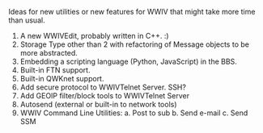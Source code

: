Ideas for new utilities or new features for WWIV that might take more time than usual.

1. A new WWIVEdit, probably written in C++. :)
2. Storage Type other than 2 with refactoring of Message objects to be more abstracted.
3. Embedding a scripting language (Python, JavaScript) in the BBS.
4. Built-in FTN support.
5. Built-in QWKnet support.
6. Add secure protocol to WWIVTelnet Server. SSH?
7. Add GEOIP filter/block tools to WWIVTelnet Server
8. Autosend (external or built-in to network tools)
9. WWIV Command Line Utilities:
 a. Post to sub 
 b. Send e-mail
 c. Send SSM

